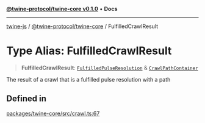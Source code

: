 [**@twine-protocol/twine-core v0.1.0**](../index.md) • **Docs**

***

[twine-js](../../../index.md) / [@twine-protocol/twine-core](../index.md) / FulfilledCrawlResult

# Type Alias: FulfilledCrawlResult

> **FulfilledCrawlResult**: [`FulfilledPulseResolution`](FulfilledPulseResolution.md) & [`CrawlPathContainer`](CrawlPathContainer.md)

The result of a crawl that is a fulfilled pulse resolution with a path

## Defined in

[packages/twine-core/src/crawl.ts:67](https://github.com/twine-protocol/twine-js/blob/3800995f9c83f4f5711bcf3062ea754a1e4448ce/packages/twine-core/src/crawl.ts#L67)
